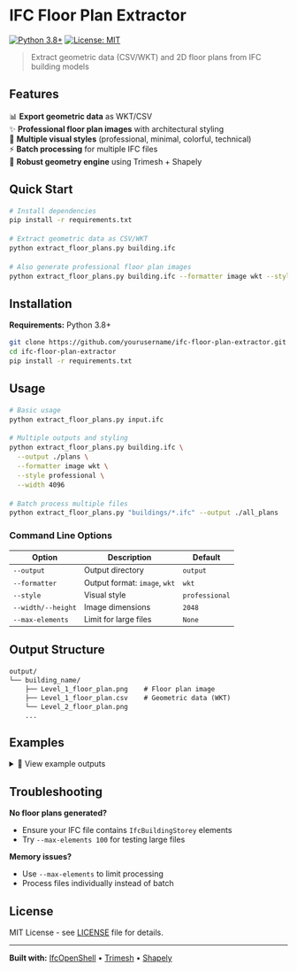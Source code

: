 # IFC Floor Plan Extractor

[![Python 3.8+](https://img.shields.io/badge/python-3.8+-blue.svg)](https://www.python.org/downloads/)
[![License: MIT](https://img.shields.io/badge/License-MIT-yellow.svg)](https://opensource.org/licenses/MIT)

> Extract geometric data (CSV/WKT) and 2D floor plans from IFC building models

## Features

📊 **Export geometric data** as WKT/CSV  
✨ **Professional floor plan images** with architectural styling  
🎨 **Multiple visual styles** (professional, minimal, colorful, technical)  
⚡ **Batch processing** for multiple IFC files  
🔧 **Robust geometry engine** using Trimesh + Shapely  

## Quick Start

```bash
# Install dependencies
pip install -r requirements.txt

# Extract geometric data as CSV/WKT
python extract_floor_plans.py building.ifc

# Also generate professional floor plan images
python extract_floor_plans.py building.ifc --formatter image wkt --style professional
```

## Installation

**Requirements:** Python 3.8+

```bash
git clone https://github.com/yourusername/ifc-floor-plan-extractor.git
cd ifc-floor-plan-extractor
pip install -r requirements.txt
```

## Usage

```bash
# Basic usage
python extract_floor_plans.py input.ifc

# Multiple outputs and styling
python extract_floor_plans.py building.ifc \
  --output ./plans \
  --formatter image wkt \
  --style professional \
  --width 4096

# Batch process multiple files
python extract_floor_plans.py "buildings/*.ifc" --output ./all_plans
```

### Command Line Options

| Option | Description | Default |
|--------|-------------|---------|
| `--output` | Output directory | `output` |
| `--formatter` | Output format: `image`, `wkt` | `wkt` |
| `--style` | Visual style | `professional` |
| `--width/--height` | Image dimensions | `2048` |
| `--max-elements` | Limit for large files | `None` |

## Output Structure

```
output/
└── building_name/
    ├── Level_1_floor_plan.png    # Floor plan image
    ├── Level_1_floor_plan.csv    # Geometric data (WKT)
    └── Level_2_floor_plan.png
    ... 
```

## Examples

<details>
<summary>📸 View example outputs</summary>

### Professional Style
![Professional floor plan example](assets/professional.jpg)

### Technical Style (Line drawings)
![Technical floor plan example](assets/technical.png)

</details>

## Troubleshooting

**No floor plans generated?**
- Ensure your IFC file contains `IfcBuildingStorey` elements
- Try `--max-elements 100` for testing large files

**Memory issues?**
- Use `--max-elements` to limit processing
- Process files individually instead of batch

## License

MIT License - see [LICENSE](LICENSE) file for details.

---

**Built with:** [IfcOpenShell](https://ifcopenshell.org/) • [Trimesh](https://trimsh.org/) • [Shapely](https://shapely.readthedocs.io/)
